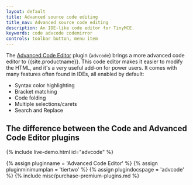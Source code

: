 ```yaml
---
layout: default
title: Advanced source code editing
title_nav: Advanced source code editing
description: An IDE-like code editor for TinyMCE.
keywords: code advcode codemirror
controls: toolbar button, menu item
---
```


The [Advanced Code Editor]({{site.baseurl}}/plugins/premium/advcode/) plugin (`advcode`) brings a more advanced code editor to {{site.productname}}. This code editor makes it easier to modify the HTML, and it's a very useful add-on for power users. It comes with many features often found in IDEs, all enabled by default:

* Syntax color highlighting
* Bracket matching
* Code folding
* Multiple selections/carets
* Search and Replace

## The difference between the Code and Advanced Code Editor plugins

{% include live-demo.html id="advcode" %}

{% assign pluginname = 'Advanced Code Editor' %}
{% assign pluginminimumplan = 'tiertwo' %}
{% assign plugindocspage = 'advcode' %}
{% include misc/purchase-premium-plugins.md %}
